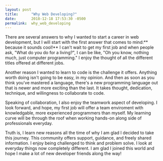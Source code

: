 ```yaml
---
layout: post
title:      "Why Web Developing?"
date:       2018-12-18 17:53:30 -0500
permalink:  why_web_developing
---
```


There are several answers to why I wanted to start a career in web development, but I will start with the first answer that comes to mind:** because it sounds cool!** I can't wait to get my first job and when people ask, "What do you do for a living?", I can be like, "Oh you know, nothing much, just computer programming." I enjoy the thought of all the different titles offered at different jobs.

Another reason I wanted to learn to code is the challenge it offers. Anything worth doing isn't going to be easy, in my opinion. And then as soon as you think you've mastered a language, there's a new programming language out that is newer and more exciting than the last.  It takes thought, dedication, technique, and willingness to collaborate to code. 

Speaking of collaboration, I also enjoy the teamwork aspect of developing. I look forward, and hope, my first job will offer a team enviroment with knowledgable, more experienced programmers than myself. My learning curve will be through the roof when working hands-on along side of professionals everyday. 

Truth is, I learn new reasons all the time of why I am glad I decided to take this journey. This community offers support, guidance, and freely shared information. I enjoy being challenged to think and problem solve. I look at everyday things now completely different. I am glad I joined this world and hope I make a lot of new developer friends along the way!
